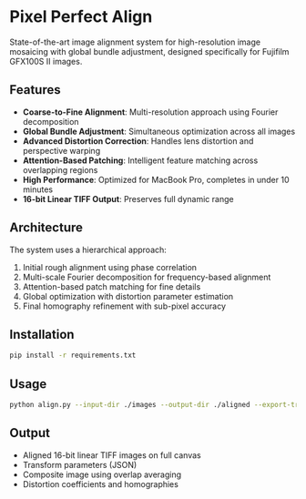 # Pixel Perfect Align

State-of-the-art image alignment system for high-resolution image mosaicing with global bundle adjustment, designed specifically for Fujifilm GFX100S II images.

## Features

- **Coarse-to-Fine Alignment**: Multi-resolution approach using Fourier decomposition
- **Global Bundle Adjustment**: Simultaneous optimization across all images
- **Advanced Distortion Correction**: Handles lens distortion and perspective warping
- **Attention-Based Patching**: Intelligent feature matching across overlapping regions
- **High Performance**: Optimized for MacBook Pro, completes in under 10 minutes
- **16-bit Linear TIFF Output**: Preserves full dynamic range

## Architecture

The system uses a hierarchical approach:
1. Initial rough alignment using phase correlation
2. Multi-scale Fourier decomposition for frequency-based alignment
3. Attention-based patch matching for fine details
4. Global optimization with distortion parameter estimation
5. Final homography refinement with sub-pixel accuracy

## Installation

```bash
pip install -r requirements.txt
```

## Usage

```bash
python align.py --input-dir ./images --output-dir ./aligned --export-transforms
```

## Output

- Aligned 16-bit linear TIFF images on full canvas
- Transform parameters (JSON)
- Composite image using overlap averaging
- Distortion coefficients and homographies
